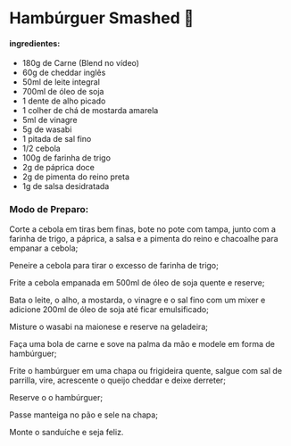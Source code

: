 # Hambúrguer Smashed :hamburger:



#### ingredientes:

- 180g de Carne (Blend no vídeo) 
- 60g de cheddar inglês 
- 50ml de leite integral 
- 700ml de óleo de soja 
- 1 dente de alho picado 
- 1 colher de chá de mostarda amarela 
- 5ml de vinagre 
- 5g de wasabi 
- 1 pitada de sal fino 
- 1/2 cebola  
- 100g de farinha de trigo 
- 2g de páprica doce 
- 2g de pimenta do reino preta 
- 1g de salsa desidratada

### Modo de Preparo: 

Corte a cebola em tiras bem finas, bote no pote com tampa, junto com a farinha de trigo, a páprica, a salsa e a pimenta do reino e chacoalhe para empanar a cebola; 

Peneire a cebola para tirar o excesso de farinha de trigo;

Frite a cebola empanada em 500ml de óleo de soja quente e reserve;  

Bata o leite, o alho, a mostarda, o vinagre e o sal fino com um mixer e adicione 200ml de óleo de soja até ficar emulsificado;  

Misture o wasabi na maionese e reserve na geladeira;  

 Faça uma bola de carne e sove na palma da mão e modele em forma de hambúrguer;  

Frite o hambúrguer em uma chapa ou frigideira quente, salgue com sal de parrilla, vire, acrescente o queijo cheddar e deixe derreter; 

Reserve o o hambúrguer;  

Passe manteiga no pão e sele na chapa;  

Monte o sanduíche e seja feliz. 







